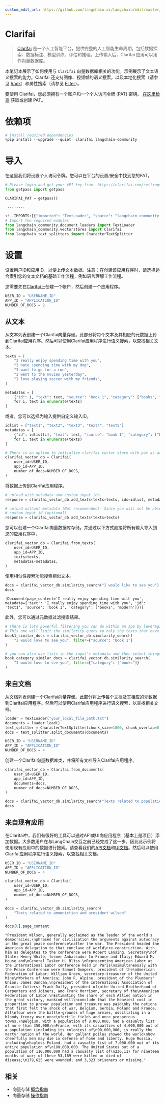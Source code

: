 ```yaml
---
custom_edit_url: https://github.com/langchain-ai/langchain/edit/master/docs/docs/integrations/vectorstores/clarifai.ipynb
---
```

# Clarifai

>[Clarifai](https://www.clarifai.com/) 是一个人工智能平台，提供完整的人工智能生命周期，包括数据探索、数据标注、模型训练、评估和推理。上传输入后，Clarifai 应用可以用作向量数据库。

本笔记本展示了如何使用与 `Clarifai` 向量数据库相关的功能。示例展示了文本语义搜索的能力。Clarifai 还支持图像、视频帧的语义搜索，以及本地化搜索（请参见 [Rank](https://docs.clarifai.com/api-guide/search/rank)）和属性搜索（请参见 [Filter](https://docs.clarifai.com/api-guide/search/filter)）。

要使用 Clarifai，您必须拥有一个账户和一个个人访问令牌 (PAT) 密钥。
[在这里检查](https://clarifai.com/settings/security) 获取或创建 PAT。

# 依赖项


```python
# Install required dependencies
%pip install --upgrade --quiet  clarifai langchain-community
```

# 导入
在这里我们将设置个人访问令牌。您可以在平台的设置/安全中找到您的PAT。


```python
# Please login and get your API key from  https://clarifai.com/settings/security
from getpass import getpass

CLARIFAI_PAT = getpass()
```
```output
 ········
```

```python
<!--IMPORTS:[{"imported": "TextLoader", "source": "langchain_community.document_loaders", "docs": "https://python.langchain.com/api_reference/community/document_loaders/langchain_community.document_loaders.text.TextLoader.html", "title": "Clarifai"}, {"imported": "Clarifai", "source": "langchain_community.vectorstores", "docs": "https://python.langchain.com/api_reference/community/vectorstores/langchain_community.vectorstores.clarifai.Clarifai.html", "title": "Clarifai"}, {"imported": "CharacterTextSplitter", "source": "langchain_text_splitters", "docs": "https://python.langchain.com/api_reference/text_splitters/character/langchain_text_splitters.character.CharacterTextSplitter.html", "title": "Clarifai"}]-->
# Import the required modules
from langchain_community.document_loaders import TextLoader
from langchain_community.vectorstores import Clarifai
from langchain_text_splitters import CharacterTextSplitter
```

# 设置
设置用户ID和应用ID，以便上传文本数据。注意：在创建该应用程序时，请选择适合索引您的文本文档的基础工作流程，例如语言理解工作流程。

您需要先在[Clarifai](https://clarifai.com/login)上创建一个帐户，然后创建一个应用程序。


```python
USER_ID = "USERNAME_ID"
APP_ID = "APPLICATION_ID"
NUMBER_OF_DOCS = 2
```

## 从文本
从文本列表创建一个Clarifai向量存储。此部分将每个文本及其相应的元数据上传到Clarifai应用程序。然后可以使用Clarifai应用程序进行语义搜索，以查找相关文本。


```python
texts = [
    "I really enjoy spending time with you",
    "I hate spending time with my dog",
    "I want to go for a run",
    "I went to the movies yesterday",
    "I love playing soccer with my friends",
]

metadatas = [
    {"id": i, "text": text, "source": "book 1", "category": ["books", "modern"]}
    for i, text in enumerate(texts)
]
```

或者，您可以选择为输入提供自定义输入ID。


```python
idlist = ["text1", "text2", "text3", "text4", "text5"]
metadatas = [
    {"id": idlist[i], "text": text, "source": "book 1", "category": ["books", "modern"]}
    for i, text in enumerate(texts)
]
```


```python
# There is an option to initialize clarifai vector store with pat as argument!
clarifai_vector_db = Clarifai(
    user_id=USER_ID,
    app_id=APP_ID,
    number_of_docs=NUMBER_OF_DOCS,
)
```

将数据上传到Clarifai应用程序。


```python
# upload with metadata and custom input ids.
response = clarifai_vector_db.add_texts(texts=texts, ids=idlist, metadatas=metadatas)

# upload without metadata (Not recommended)- Since you will not be able to perform Search operation with respect to metadata.
# custom input_id (optional)
response = clarifai_vector_db.add_texts(texts=texts)
```

您可以创建一个Clarifai向量数据库存储，并通过以下方式直接将所有输入导入到您的应用程序中，


```python
clarifai_vector_db = Clarifai.from_texts(
    user_id=USER_ID,
    app_id=APP_ID,
    texts=texts,
    metadatas=metadatas,
)
```

使用相似性搜索功能搜索相似文本。


```python
docs = clarifai_vector_db.similarity_search("I would like to see you")
docs
```



```output
[Document(page_content='I really enjoy spending time with you', metadata={'text': 'I really enjoy spending time with you', 'id': 'text1', 'source': 'book 1', 'category': ['books', 'modern']})]
```


此外，您可以通过元数据过滤搜索结果。


```python
# There is lots powerful filtering you can do within an app by leveraging metadata filters.
# This one will limit the similarity query to only the texts that have key of "source" matching value of "book 1"
book1_similar_docs = clarifai_vector_db.similarity_search(
    "I would love to see you", filter={"source": "book 1"}
)

# you can also use lists in the input's metadata and then select things that match an item in the list. This is useful for categories like below:
book_category_similar_docs = clarifai_vector_db.similarity_search(
    "I would love to see you", filter={"category": ["books"]}
)
```

## 来自文档
从文档列表创建一个Clarifai向量存储。此部分将上传每个文档及其相应的元数据到Clarifai应用程序。然后可以使用Clarifai应用程序进行语义搜索，以查找相关文档。


```python
loader = TextLoader("your_local_file_path.txt")
documents = loader.load()
text_splitter = CharacterTextSplitter(chunk_size=1000, chunk_overlap=0)
docs = text_splitter.split_documents(documents)
```


```python
USER_ID = "USERNAME_ID"
APP_ID = "APPLICATION_ID"
NUMBER_OF_DOCS = 4
```

创建一个Clarifai向量数据库类，并将所有文档导入Clarifai应用程序。


```python
clarifai_vector_db = Clarifai.from_documents(
    user_id=USER_ID,
    app_id=APP_ID,
    documents=docs,
    number_of_docs=NUMBER_OF_DOCS,
)
```


```python
docs = clarifai_vector_db.similarity_search("Texts related to population")
docs
```

## 来自现有应用
在Clarifai中，我们有很好的工具可以通过API或UI向应用程序（基本上是项目）添加数据。大多数用户在与LangChain交互之前已经完成了这一步，因此此示例将使用现有应用中的数据进行搜索。请查看我们的[API文档](https://docs.clarifai.com/api-guide/data/create-get-update-delete)和[UI文档](https://docs.clarifai.com/portal-guide/data)。然后可以使用Clarifai应用程序进行语义搜索，以查找相关文档。


```python
USER_ID = "USERNAME_ID"
APP_ID = "APPLICATION_ID"
NUMBER_OF_DOCS = 4
```


```python
clarifai_vector_db = Clarifai(
    user_id=USER_ID,
    app_id=APP_ID,
    number_of_docs=NUMBER_OF_DOCS,
)
```


```python
docs = clarifai_vector_db.similarity_search(
    "Texts related to ammuniction and president wilson"
)
```


```python
docs[0].page_content
```



```output
"President Wilson, generally acclaimed as the leader of the world's democracies,\nphrased for civilization the arguments against autocracy in the great peace conference\nafter the war. The President headed the American delegation to that conclave of world\nre-construction. With him as delegates to the conference were Robert Lansing, Secretary\nof State; Henry White, former Ambassador to France and Italy; Edward M. House and\nGeneral Tasker H. Bliss.\nRepresenting American Labor at the International Labor conference held in Paris\nsimultaneously with the Peace Conference were Samuel Gompers, president of the\nAmerican Federation of Labor; William Green, secretary-treasurer of the United Mine\nWorkers of America; John R. Alpine, president of the Plumbers' Union; James Duncan,\npresident of the International Association of Granite Cutters; Frank Duffy, president of\nthe United Brotherhood of Carpenters and Joiners, and Frank Morrison, secretary of the\nAmerican Federation of Labor.\nEstimating the share of each Allied nation in the great victory, mankind will\nconclude that the heaviest cost in proportion to prewar population and treasure was paid\nby the nations that first felt the shock of war, Belgium, Serbia, Poland and France. All\nfour were the battle-grounds of huge armies, oscillating in a bloody frenzy over once\nfertile fields and once prosperous towns.\nBelgium, with a population of 8,000,000, had a casualty list of more than 350,000;\nFrance, with its casualties of 4,000,000 out of a population (including its colonies) of\n90,000,000, is really the martyr nation of the world. Her gallant poilus showed the world\nhow cheerfully men may die in defense of home and liberty. Huge Russia, including\nhapless Poland, had a casualty list of 7,000,000 out of its entire population of\n180,000,000. The United States out of a population of 110,000,000 had a casualty list of\n236,117 for nineteen months of war; of these 53,169 were killed or died of disease;\n179,625 were wounded; and 3,323 prisoners or missing."
```



## 相关

- 向量存储 [概念指南](/docs/concepts/#vector-stores)
- 向量存储 [操作指南](/docs/how_to/#vector-stores)
